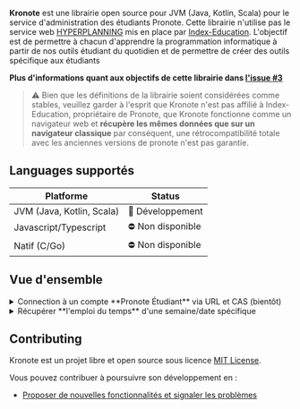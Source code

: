 **Kronote** est une librairie open source pour JVM (Java, Kotlin, Scala) pour le service d'administration des étudiants Pronote. Cette librairie n'utilise pas le service web [HYPERPLANNING](https://www.index-education.com/fr/hyperplanning-info196-service-web.php) mis en place par [Index-Education](https://www.index-education.com/). L'objectif est de permettre à chacun d'apprendre la programmation informatique à partir de nos outils étudiant du quotidien et de permettre de créer des outils spécifique aux étudiants

**Plus d'informations quant aux objectifs de cette librairie dans [l'issue #3](https://github.com/MisterAssm/pronote-api/issues/3)**

> ⚠️ Bien que les définitions de la librairie soient considérées comme stables, veuillez garder à l'esprit que Kronote n'est pas affilié à Index-Education, propriétaire de Pronote, que Kronote fonctionne comme un navigateur web et **récupère les mêmes données que sur un navigateur classique** par conséquent, une rétrocompatibilité totale avec les anciennes versions de pronote n'est pas garantie.

## Languages supportés
| Platforme | Status |
| -------- | ------ |
| JVM (Java, Kotlin, Scala) | 🚧 Développement |
| Javascript/Typescript     | ⛔ Non disponible |
| Natif (C/Go)              | ⛔ Non disponible |

## Vue d'ensemble

<details><summary>Connection à un compte **Pronote Étudiant** via URL et CAS (bientôt)</summary><p>

#### Kotlin

```kotlin
    val kronote = connectKronote { // or just ``kronote`` to create instance without connect to Pronote
        username = "demonstration"
        password = "pronotevs"
        indexUrl = "https://demo.index-education.net/pronote/eleve.html?login=true"
        autoReconnect = true // Default: false
    }.getOrThrow() // or Result#onSuccess / Result#onFailure
```
</p></details>

<details><summary>Récupérer **l'emploi du temps** d'une semaine/date spécifique</summary><p>

#### Kotlin

```kotlin
// Récupérer l'emploi du temps de la semaine actuelle
val timetable = kronote.retrieveTimetable()

// Récupérer l'emploi du temps d'une semaine spécifique
val timetable = kronote.retrieveTimetable(5) // Emploi du temps de la semaine n°5

// Récupérer l'emploi du temps d'un jour en particulier
val timetable = kronote.retrieveTimetable(Localdate(2022, Month.SEPTEMBER, 1)) // Emploi du temps du 1er septembre 2022

// Récupérer le nom de chaque matière et l'imprimer dans la console
timetable.courseList.forEach { println(it.subject) }
```
</p></details>



## Contributing

Kronote est un projet libre et open source sous licence [MIT License](LICENSE.md).

Vous pouvez contribuer à poursuivre son développement en :

- [Proposer de nouvelles fonctionnalités et signaler les problèmes](https://github.com/MisterAssm/pronote-api/issues)